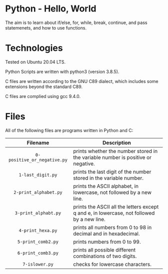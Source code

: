 # Python - Hello, World

The aim is to learn about if/else, for, while, break, continue, and pass statemenets, and how to use functions.

# Technologies

Tested on Ubuntu 20.04 LTS.

Python Scripts are written with python3 (version 3.8.5).

C files are written according to the GNU C89 dialect, which includes some extensions beyond the standard C89.

C files are complied using gcc 9.4.0.

# Files

All of the following files are programs written in Python and C:

| Filename                    | Description
|:---------------------------:| ---------------------------------------------------------------------------------------------------
| `0-positive_or_negative.py` | prints whether the number stored in the variable number is positive or negative.
| `1-last_digit.py`           | prints the last digit of the number stored in the variable number.
| `2-print_alphabet.py`       | prints the ASCII alphabet, in lowercase, not followed by a new line.
| `3-print_alphabt.py`        | prints the ASCII all the letters except q and e, in lowercase, not followed by a new line.
| `4-print_hexa.py`           | prints all numbers from 0 to 98 in decimal and in hexadecimal.
| `5-print_comb2.py`          | prints numbers from 0 to 99.
| `6-print_comb3.py`          | prints all possible different combinations of two digits.
| `7-islower.py`              | checks for lowercase characters.
